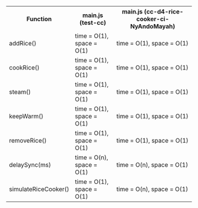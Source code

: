 <table>
    <tr>
        <th>Function</th>
        <th>main.js (test-cc)</th>
        <th>main.js (cc-d4-rice-cooker-ci-NyAndoMayah)</th>
    </tr>
    <tr>
        <td>addRice()</td>
        <td>time = O(1), space = O(1)</td>
        <td>time = O(1), space = O(1)</td>
    </tr>
    <tr>
        <td>cookRice()</td>
        <td>time = O(1), space = O(1)</td>
        <td>time = O(1), space = O(1)</td>
    </tr>
    <tr>
        <td>steam()</td>
        <td>time = O(1), space = O(1)</td>
        <td>time = O(1), space = O(1)</td>
    </tr>
    <tr>
        <td>keepWarm()</td>
        <td>time = O(1), space = O(1)</td>
        <td>time = O(1), space = O(1)</td>
    </tr>
    <tr>
        <td>removeRice()</td>
        <td>time = O(1), space = O(1)</td>
        <td>time = O(1), space = O(1)</td>
    </tr>
    <tr>
        <td>delaySync(ms)</td>
        <td>time = O(n), space = O(1)</td>
        <td>time = O(n), space = O(1)</td>
    </tr>
    <tr>
        <td>simulateRiceCooker()</td>
        <td>time = O(1), space = O(1)</td>
        <td>time = O(n), space = O(1)</td>
    </tr>
</table>
